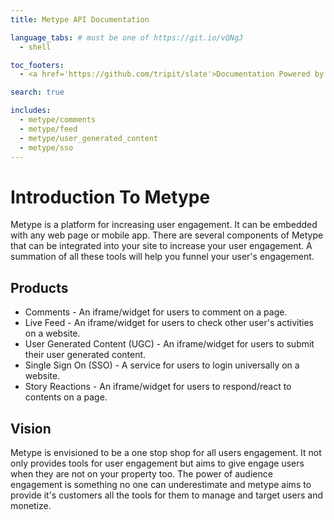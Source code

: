 ```yaml
---
title: Metype API Documentation

language_tabs: # must be one of https://git.io/vQNgJ
  - shell

toc_footers:
  - <a href='https://github.com/tripit/slate'>Documentation Powered by Slate</a>

search: true

includes:
  - metype/comments
  - metype/feed
  - metype/user_generated_content
  - metype/sso
---
```

# Introduction To Metype

Metype is a platform for increasing user engagement. It can be embedded with any web page or mobile app.
There are several components of Metype that can be integrated into your site to increase your user engagement.
A summation of all these tools will help you funnel your user's engagement.

## Products
* Comments - An iframe/widget for users to comment on a page.
* Live Feed - An iframe/widget for users to check other user's activities on a website.
* User Generated Content (UGC) - An iframe/widget for users to submit their user generated content.
* Single Sign On (SSO) - A service for users to login universally on a website.
* Story Reactions - An iframe/widget for users to respond/react to contents on a page.

## Vision

Metype is envisioned to be a one stop shop for all users engagement. It not only provides tools for user engagement but aims to give engage users when they are not on your property too.
The power of audience engagement is something no one can underestimate and metype aims to provide it's customers all the tools for them to manage and target users and monetize.
